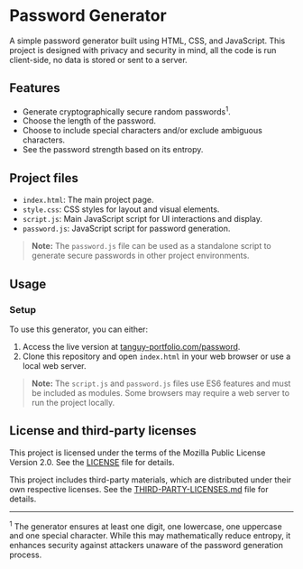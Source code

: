 # Password Generator

A simple password generator built using HTML, CSS, and JavaScript. This project is designed with privacy and security
in mind, all the code is run client-side, no data is stored or sent to a server.

## Features

- Generate cryptographically secure random passwords<sup>1</sup>.
- Choose the length of the password.
- Choose to include special characters and/or exclude ambiguous characters.
- See the password strength based on its entropy.

## Project files

- `index.html`: The main project page.
- `style.css`: CSS styles for layout and visual elements.
- `script.js`: Main JavaScript script for UI interactions and display.
- `password.js`: JavaScript script for password generation.

> **Note:** The `password.js` file can be used as a standalone script to generate secure passwords in other project
> environments.

## Usage

### Setup

To use this generator, you can either:

1. Access the live version at [tanguy-portfolio.com/password](https://tanguy-portfolio.com/password).
2. Clone this repository and open `index.html` in your web browser or use a local web server.

> **Note:** The `script.js` and `password.js` files use ES6 features and must be included as modules. Some browsers 
> may require a web server to run the project locally.

## License and third-party licenses

This project is licensed under the terms of the Mozilla Public License Version 2.0. See the [LICENSE](LICENSE) file for
details.

This project includes third-party materials, which are distributed under their own respective licenses. See the
[THIRD-PARTY-LICENSES.md](THIRD-PARTY-LICENSES.md) file for details.

---

<sup>1</sup> The generator ensures at least one digit, one lowercase, one uppercase and one special character. While
this may mathematically reduce entropy, it enhances security against attackers unaware of the password generation
process.
